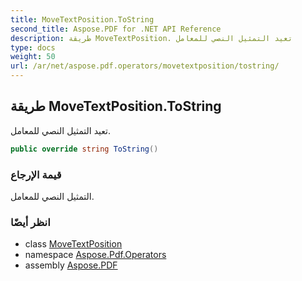 ```yaml
---
title: MoveTextPosition.ToString
second_title: Aspose.PDF for .NET API Reference
description: طريقة MoveTextPosition. تعيد التمثيل النصي للمعامل
type: docs
weight: 50
url: /ar/net/aspose.pdf.operators/movetextposition/tostring/
---
```

## طريقة MoveTextPosition.ToString

تعيد التمثيل النصي للمعامل.

```csharp
public override string ToString()
```

### قيمة الإرجاع

التمثيل النصي للمعامل.

### انظر أيضًا

* class [MoveTextPosition](../)
* namespace [Aspose.Pdf.Operators](../../../aspose.pdf.operators/)
* assembly [Aspose.PDF](../../../)
